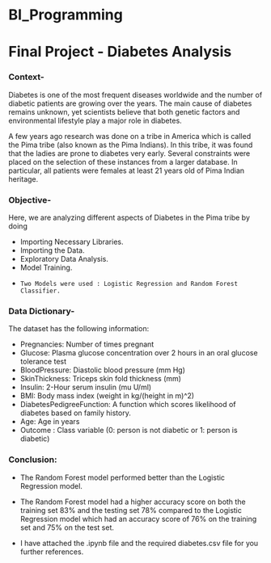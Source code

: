 # BI_Programming
# Final Project - Diabetes Analysis

### Context-
Diabetes is one of the most frequent diseases worldwide and the number of diabetic patients are growing over the years. The main cause of diabetes remains unknown, yet scientists believe that both genetic factors and environmental lifestyle play a major role in diabetes.

A few years ago research was done on a tribe in America which is called the Pima tribe (also known as the Pima Indians). In this tribe, it was found that the ladies are prone to diabetes very early. Several constraints were placed on the selection of these instances from a larger database. In particular, all patients were females at least 21 years old of Pima Indian heritage.

### Objective-
Here, we are analyzing different aspects of Diabetes in the Pima tribe by doing 
 -  Importing Necessary Libraries.
 -  Importing the Data.
 -  Exploratory Data Analysis.
 -  Model Training.
 -     Two Models were used : Logistic Regression and Random Forest Classifier.


### Data Dictionary-
The dataset has the following information:

-  Pregnancies: Number of times pregnant
-  Glucose: Plasma glucose concentration over 2 hours in an oral glucose tolerance test
-  BloodPressure: Diastolic blood pressure (mm Hg)
-  SkinThickness: Triceps skin fold thickness (mm)
-  Insulin: 2-Hour serum insulin (mu U/ml)
-  BMI: Body mass index (weight in kg/(height in m)^2)
-  DiabetesPedigreeFunction: A function which scores likelihood of diabetes based on family history.
-  Age: Age in years
-  Outcome : Class variable (0: person is not diabetic or 1: person is diabetic)



### Conclusion:
-  The Random Forest model performed better than the Logistic Regression model.
-  The Random Forest model had a higher accuracy score on both the training set 83% and the testing set 78% compared to the Logistic Regression model which had an accuracy score of 76% on the training set and 75% on the test set.

-  I have attached the .ipynb file and the required diabetes.csv file for you further references.
